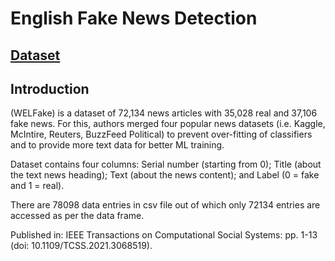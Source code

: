 # English Fake News Detection

## [Dataset](https://www.kaggle.com/datasets/saurabhshahane/fake-news-classification/data)

## Introduction

(WELFake) is a dataset of 72,134 news articles with 35,028 real and 37,106 fake news. For this, authors merged four popular news datasets (i.e. Kaggle, McIntire, Reuters, BuzzFeed Political) to prevent over-fitting of classifiers and to provide more text data for better ML training.

Dataset contains four columns: Serial number (starting from 0); Title (about the text news heading); Text (about the news content); and Label (0 = fake and 1 = real).

There are 78098 data entries in csv file out of which only 72134 entries are accessed as per the data frame.

Published in:
IEEE Transactions on Computational Social Systems: pp. 1-13 (doi: 10.1109/TCSS.2021.3068519).